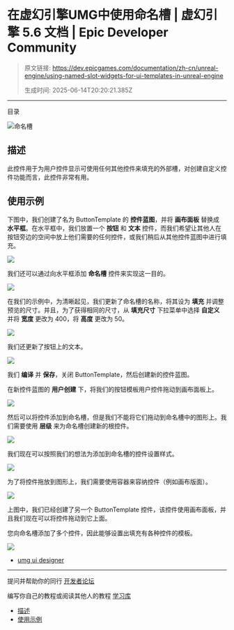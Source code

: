 # 在虚幻引擎UMG中使用命名槽 | 虚幻引擎 5.6 文档 | Epic Developer Community

> 原文链接: https://dev.epicgames.com/documentation/zh-cn/unreal-engine/using-named-slot-widgets-for-ui-templates-in-unreal-engine
> 
> 生成时间: 2025-06-14T20:20:21.385Z

---

目录

![命名槽](https://dev.epicgames.com/community/api/documentation/image/49c6b0af-597b-4d5a-ab7e-6e0a54702a90?resizing_type=fill&width=1920&height=335)

## 描述

此控件用于为用户控件显示可使用任何其他控件来填充的外部槽，对创建自定义控件功能而言，此控件非常有用。

## 使用示例

下图中，我们创建了名为 ButtonTemplate 的 **控件蓝图**，并将 **画布面板** 替换成 **水平框**。在水平框中，我们放置一个 **按钮** 和 **文本** 控件，而我们希望让其他人在按钮旁边的空间中放上他们需要的任何控件，或我们稍后从其他控件蓝图中进行填充。

![](https://d1iv7db44yhgxn.cloudfront.net/documentation/images/9d6e6565-762c-4ff6-9a71-ed47990442b6/namedslot1.png)

我们还可以通过向水平框添加 **命名槽** 控件来实现这一目的。

![](https://d1iv7db44yhgxn.cloudfront.net/documentation/images/df1d5669-fb4f-4394-9058-075a7353ad8a/namedslot2.png)

在我们的示例中，为清晰起见，我们更新了命名槽的名称，将其设为 **填充** 并调整预览的尺寸。并且，为了获得相同的尺寸，从 **填充尺寸** 下拉菜单中选择 **自定义** 并将 **宽度** 更改为 400，将 **高度** 更改为 50。

![](https://d1iv7db44yhgxn.cloudfront.net/documentation/images/5743a57e-f773-4e89-ab15-3db0c42c13c0/namedslot3.png)

我们还更新了按钮上的文本。

![](https://d1iv7db44yhgxn.cloudfront.net/documentation/images/da6effa4-3e48-4800-ac43-f00d888f458a/namedslot4.png)

我们 **编译** 并 **保存**，关闭 ButtonTemplate，然后创建新的控件蓝图。

在新控件蓝图的 **用户创建** 下，将我们的按钮模板用户控件拖动到画布面板上。

![](https://d1iv7db44yhgxn.cloudfront.net/documentation/images/72784922-29b7-4e4f-945a-2359a88c1efd/namedslot5.png)

然后可以将控件添加到命名槽，但是我们不能将它们拖动到命名槽中的图形上。我们需要使用 **层级** 来为命名槽创建新的根控件。

![](https://d1iv7db44yhgxn.cloudfront.net/documentation/images/94d28964-8d81-460e-8472-277ecdd64c40/namedslot7.png)

我们现在可以按照我们的想法为添加到命名槽的控件设置样式。

![](https://d1iv7db44yhgxn.cloudfront.net/documentation/images/5b8d0469-42a3-4def-934f-341681401827/namedslot8.png)

为了将控件拖放到图形上，我们需要使用容器来容纳控件（例如画布版面）。

![](https://d1iv7db44yhgxn.cloudfront.net/documentation/images/2ba48534-6af4-4da1-b13b-98efcc803117/namedslot9.png)

上图中，我们已经创建了另一个 ButtonTemplate 控件，该控件使用画布面板，并且我们现在可以将控件拖动到它上面。

您向命名槽添加了多个控件，因此能够设置出填充有各种控件的模板。

![](https://d1iv7db44yhgxn.cloudfront.net/documentation/images/70a70c11-8e8e-43b0-a8c5-0bc459275253/namedslot10.png)

-   [umg ui designer](https://dev.epicgames.com/community/search?query=umg%20ui%20designer)

* * *

提问并帮助你的同行 [开发者论坛](https://forums.unrealengine.com/categories?tag=unreal-engine)

编写你自己的教程或阅读其他人的教程 [学习库](https://dev.epicgames.com/community/unreal-engine/learning)

-   [描述](/documentation/zh-cn/unreal-engine/using-named-slot-widgets-for-ui-templates-in-unreal-engine#%E6%8F%8F%E8%BF%B0)
-   [使用示例](/documentation/zh-cn/unreal-engine/using-named-slot-widgets-for-ui-templates-in-unreal-engine#%E4%BD%BF%E7%94%A8%E7%A4%BA%E4%BE%8B)